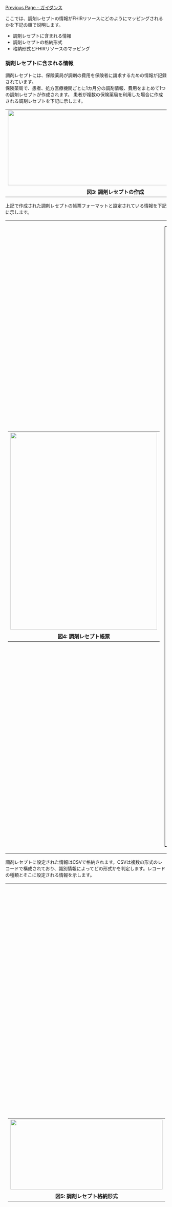 [Previous Page - ガイダンス](guidance.html)

ここでは、調剤レセプトの情報がFHIRリソースにどのようにマッピングされるかを下記の順で説明します。
* 調剤レセプトに含まれる情報
* 調剤レセプトの格納形式
* 格納形式とFHIRリソースのマッピング

### 調剤レセプトに含まれる情報

調剤レセプトには、保険薬局が調剤の費用を保険者に請求するための情報が記録されています。  
保険薬局で、患者、処方医療機関ごとに1カ月分の調剤情報、費用をまとめて1つの調剤レセプトが作成されます。
患者が複数の保険薬局を利用した場合に作成される調剤レセプトを下記に示します。

<table style="border: 0px none">
<tr><td  style="border: 0px none"><img src="JP_rezept_medication_ig3_3.png" width="671px" height="234px" /></td></tr>
<tr><th style="border: 0px none;text-align: center">図3: 調剤レセプトの作成</th></tr>
</table>

上記で作成された調剤レセプトの帳票フォーマットと設定されている情報を下記に示します。

<table style="border: 0px none">
<tr><td style="border: 0px none">

<table style="border: 0px none">
<tr><td  style="border: 0px none"><img src="JP_rezept_medication_ig3_0.png"  width="458px" height="614px" /></td></tr>
<tr><th style="border: 0px none;text-align: center">図4: 調剤レセプト帳票</th></tr>
</table>

</td><td style="border: 0px none">

<table style="border: 1px solid">
<tr><th>記載情報</th><th>内容</th><th>備考</th></tr>
<tr><td>(1)共通情報</td><td>調剤年月などのヘッダ情報</td><td>-</td></tr>
<tr><td>(2)公費</td><td>公費支払情報</td><td>-</td></tr>
<tr><td>(3)保険者</td><td>保険者、被保険者の情報</td><td>-</td></tr>
<tr><td>(4)患者</td><td>患者氏名、生年月日</td><td>-</td></tr>
<tr><td>(5)薬局</td><td>調剤レセプトを作成した保険薬局の情報</td><td>-</td></tr>
<tr><td>(6)医療機関</td><td>調剤された薬品を処方した医療機関</td><td>-</td></tr>
<tr><td>(7)処方医</td><td>調剤された薬品を処方した医師</td><td>-</td></tr>
<tr><td>(8)処方情報</td><td>処方/調剤された薬品の情報、使用した器材の情報</td><td rowspan="2">請求項目の内容に応じて<br /><a href="https://www.mhlw.go.jp/content/12400000/000603771.pdf">調剤報酬点数表</a>に点数が<br />規定されています。</td></tr>
<tr><td>(9)点数</td><td>診療報酬点数の合計</td><!-- td></td --></tr>
</table>

</td></tr>
</table>

調剤レセプトに設定された情報はCSVで格納されます。CSVは複数の形式のレコードで構成されており、識別情報によってどの形式かを判定します。レコードの種類とそこに設定される情報を示します。

<table style="border: 0px none">
<tr><td style="border: 0px none">

<table style="border: 0px none">
<tr><td  style="border: 0px none"><img src="JP_rezept_medication_ig3_4.png"  width="475px" height="218px" /></td></tr>
<tr><th style="border: 0px none;text-align: center">図5: 調剤レセプト格納形式</th></tr>
</table>

</td><td style="border: 0px none">

<table style="border: 1px solid">
<tr><th>レコード種別</th><th>識別情報</th><th>必須/任意</th><th>繰返し</th></tr>
<tr><td>薬局レコード</td><td>YK</td><td>必須</td><td>不可</td></tr>
<tr><td>レセプト共通レコード</td><td>RE</td><td>必須</td><td>不可</td></tr>
<tr><td>保険者レコード</td><td>HO</td><td>必須</td><td>不可</td></tr>
<tr><td>公費レコード</td><td>KO</td><td>任意</td><td>可</td></tr>
<tr><td>資格レコード</td><td>SN</td><td>任意</td><td>可</td></tr>
<tr><td>受診日等レコード</td><td>JD</td><td>任意</td><td>可</td></tr>
<tr><td>窓口負担額レコード</td><td>MF</td><td>任意</td><td>可</td></tr>
<tr><td>処方基本レコード</td><td>SH</td><td>必須</td><td>不可</td></tr>
<tr><td>調剤レコード</td><td>CZ</td><td>必須</td><td>可</td></tr>
<tr><td>医薬品レコード</td><td>IY</td><td>必須</td><td>可</td></tr>
<tr><td>特定器材レコード</td><td>TO</td><td>必須</td><td>可</td></tr>
<tr><td>コメントレコード</td><td>CO</td><td>任意</td><td>可</td></tr>
<tr><td>摘要欄レコード</td><td>TK</td><td>任意</td><td>可</td></tr>
<tr><td>基本料・薬学管理料レコード</td><td>KI</td><td>必須</td><td>可</td></tr>
<tr><td>分割技術料レコード</td><td>ST</td><td>任意</td><td>可</td></tr>
</table>

</td></tr>
</table>

調剤レセプトの格納形式詳細は以下を参照してください。
*  [オンライン又は光ディスク等による請求に係る記録条件仕様（調剤用）](https://shinryohoshu.mhlw.go.jp/shinryohoshu/file/spec/R02bt1_4_kiroku_chozai.pdf)

調剤レセプトの帳票フォーマットの例、格納ファイルCSVの例は <a href="https://www.ssk.or.jp/seikyushiharai/rezept/hokenja/download/index.files/phasample.zip">調剤レセプトサンプル</a> から入手できます。

### 調剤レセプトの情報とFHIRリソースのマッピング

調剤レセプトを格納したレコードとFHIRリソースとのマッピングを示します。

|レコード|記録内容|マッピング先|
|---|---|---|
|薬局レコード|レセプトを発行した保険薬局の情報|薬局の情報を Organizationリソース|
|レセプト共通レコード|調剤年月、患者情報、処方医療機関情報など調剤レセプト共通の情報|共通情報をClaimリソース、患者情報はPatientリソース|
|保険者レコード|患者が加入している保険の情報|被保険者の情報はPatientリソース、保険者の情報はOrganizationリソース、Coverageリソース|
|公費レコード|公費からの支払いの情報|公費の情報をCoverageリソース|
|資格レコード|保険資格の情報|Claimリソース|
|受診日等レコード|受信日等|Claimリソース|
|窓口負担額レコード|窓口負担額|Claimリソース|
|処方基本レコード|医薬品の剤形、用法等|Procedureリソース、MedicationDespenceリソース|
|調剤レコード|調剤日単位の調剤情報|Procedureリソース、MedicationDespenceリソース|
|医薬品レコード|調剤対象の医薬品|Medicationリソース|
|特定器材レコード|使用した特定器材|Deviceリソース|
|コメントレコード|調剤情報についてのコメント|Claimリソース|
|摘要欄レコード|摘要にともなうコメント|Claimリソース|
|基本料・薬学管理料レコード|調剤に伴う基本料および薬学管理料|Claimリソース|
|分割技術料レコード|調剤を分割した場合の技術料|Claimリソース|

### 調剤レセプト情報をマッピングしたFHIRリソースの構造

ここまでで説明したマッピングにしたがって、調剤レセプトの情報は以下のような構造のFHIRリソースにマッピングされます。

<table style="border: 0px none">
<tr><td style="border: 0px none"><img src="JP_rezept_medication_ig3_5.png"   width="425px" height="320px" /></td></tr>
<tr><th style="border: 0px none;text-align: center">図6: 調剤レセプトの情報を設定したFHIRリソースの構造</th></tr>
</table>

項目単位のマッピングについては、[構造:リソースプロファイル](./artifacts.html#%E6%A7%8B%E9%80%A0-%E3%83%AA%E3%82%BD%E3%83%BC%E3%82%B9%E3%83%97%E3%83%AD%E3%83%95%E3%82%A1%E3%82%A4%E3%83%AB) からそれぞれのリソースの\[マッピング\]タブを参照してください。



[Next Page - データ検索の方法](search.html)